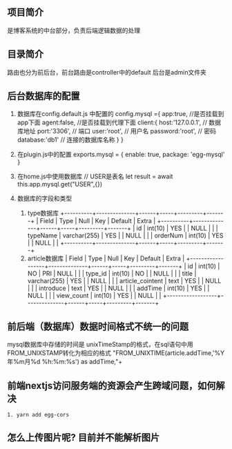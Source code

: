 
## 项目简介
是博客系统的中台部分，负责后端逻辑数据的处理
 
## 目录简介 
路由也分为前后台，前台路由是controller中的default
后台是admin文件夹

## 后台数据库的配置
1. 数据库在config.default.js 中配置的
   config.mysql ={
    app:true,     //是否挂载到app下面
    agent:false,  //是否挂载到代理下面
    client:{
      host:'127.0.0.1',      // 数据库地址
      port:'3306',           // 端口
      user:'root',           // 用户名
      password:'root',    // 密码
      database:'db1'    // 连接的数据库名称
    }
  } 
2. 在plugin.js中的配置
    exports.mysql = {
        enable: true,
        package: 'egg-mysql'
    }
3. 在home.js中使用数据库
    // USER是表名
     let result = await this.app.mysql.get("USER",{})

4. 数据库的字段和类型
    1. type数据库
        +----------+--------------+------+-----+---------+-------+
        | Field    | Type         | Null | Key | Default | Extra |
        +----------+--------------+------+-----+---------+-------+
        | id       | int(10)      | YES  |     | NULL    |       |
        | typeName | varchar(255) | YES  |     | NULL    |       |
        | orderNum | int(10)      | YES  |     | NULL    |       |
        +----------+--------------+------+-----+---------+-------+
    2. article数据库
        | Field            | Type         | Null | Key | Default | Extra |
        +------------------+--------------+------+-----+---------+-------+
        | id               | int(10)      | NO   | PRI | NULL    |       |
        | type_id          | int(10)      | NO   |     | NULL    |       |
        | title            | varchar(255) | YES  |     | NULL    |       |
        | article_cointent | text         | YES  |     | NULL    |       |
        | introduce        | text         | YES  |     | NULL    |       |
        | addTime          | int(10)      | YES  |     | NULL    |       |
        | view_count       | int(10)      | YES  |     | NULL    |       |
        +------------------+--------------+------+-----+---------+-------+ 


## 前后端（数据库）数据时间格式不统一的问题
   mysql数据库中存储的时间是 unixTimeStamp的格式，在sql语句中用FROM_UNIXSTAMP转化为相应的格式
   "FROM_UNIXTIME(article.addTime,'%Y年%m月%d %h:%m:%s') as addTime,"+             


## 前端nextjs访问服务端的资源会产生跨域问题，如何解决
    1. yarn add egg-cors


## 怎么上传图片呢? 目前并不能解析图片